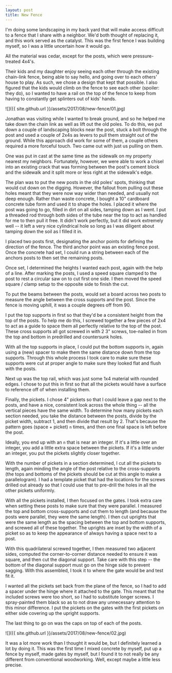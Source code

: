 ```yaml
---
layout: post
title: New Fence
---
```

I'm doing some landscaping in my back yard that will make access difficult to a
fence that I share with a neighbor. We'd both thought of replacing it, and this
work served as the catalyst. This was the first fence I was building myself, so
I was a little uncertain how it would go.

All the material was cedar, except for the posts, which were pressure-treated
4x4's.

Their kids and my daughter enjoy seeing each other through the existing
chain-link fence, being able to say hello, and going over to each others' house
to play. As such, we chose a design that kept that possible. I also figured that
the kids would climb on the fence to see each other (spoiler: they do), so I
wanted to have a rail on the top of the fence to keep from having to constantly
get splinters out of kids' hands.

![]({{ site.github.url }}/assets/2017/08/new-fence/01.jpg)

Jonathan was visiting while I wanted to break ground, and so he helped me take
down the chain link as well as lift out the old poles. To do this, we put down a
couple of landscaping blocks near the post, stuck a bolt through the post and
used a couple of 2x4s as levers to pull them straight out of the ground. While
this approach did work for some of them, a couple others required a more
forceful touch. Two came out with just us pulling on them.

One was put in cast at the same time as the sidewalk on my property nearest my
neighbors. Fortunately, however, we were able to work a chisel into an existing
crack that was forming between the post's cement block and the sidewalk and
it split more or less right at the sidewalk's edge.

The plan was to put the new posts in the old poles' spots, thinking that would
cut down on the digging. However, the fallout from pulling out these holes meant
that they were now way wider than needed, and usually not deep enough. Rather
than waste concrete, I bought a 10" cardboard concrete tube form and used it to
shape the holes. I placed it where the post was going to go, filled in dirt
on all sides, tamping down as I went. I put a threaded rod through both sides of
the tube near the top to act as handled for me to then pull it free. It didn't
work perfectly, but it did work extremely well -- it left a very nice
cylindrical hole so long as I was diligent about tamping down the soil as I
filled it in.

I placed two posts first, designating the anchor points for defining the
direction of the fence. The third anchor point was an existing fence post. Once
the concrete had set, I could run a string between each of the anchors posts to
then set the remaining posts.

Once set, I determined the heights I wanted each post, again with the help of a
line. After marking the posts, I used a speed square clamped to the post to rest
a circular saw on to cut first one side. I then moved the speed square / clamp
setup to the opposite side to finish the cut.

To put the beams between the posts, would set a board across two posts to
measure the angle between the cross supports and the post. Since the fence is
moving uphill, it was a couple degrees off from 90.

I put the top supports in first so that they'd be a consistent height from the
top of the posts. To help me do this, I screwed together a few pieces of 2x4 to
act as a guide to space them all perfectly relative to the top of the post.
These cross supports all got screwed in with 2 3" screws, toe-nailed in from the
top and bottom in predrilled and countersunk holes.

With all the top supports in place, I could put the bottom supports in, again
using a (new) spacer to make them the same distance down from the top supports.
Through this whole process I took care to make sure these supports were cut at
proper angle to make sure they looked flat and flush with the posts.

Next up was the top rail, which was just some 1x4 material with rounded edges.
I chose to put this in first so that all the pickets would have a surface to
reference off of when installing them.

Finally, the pickets. I chose 4" pickets so that I could leave a gap next to the
posts, and have a nice, consistent look across the whole thing -- all the
vertical pieces have the same width. To determine how many pickets each section
needed, you take the distance between the posts, divide by the picket width,
subtract 1, and then divide that result by 2. That's because the pattern goes
(space + picket) `n` times, and then one final space is left before the post.

Ideally, you end up with an `n` that is near an integer. If it's a little over
an integer, you add a little extra space between the pickets. If it's a little
under an integer, you put the pickets slightly closer together.

With the number of pickets in a section determined, I cut all the pickets to
length, again minding the angle of the post relative to the cross-supports (the
tops and bottoms of the pickets should be cut at this angle to make a
parallelogram). I had a template picket that had the locations for the screws
drilled out already so that I could use that to pre-drill the holes in all the
other pickets uniformly.

With all the pickets installed, I then focused on the gates. I took extra care
when setting these posts to make sure that they were parallel. I measured the
top and bottom cross-supports and cut them to length (and because the posts were
parallel, they were the same length). I then cut uprights that were the same
length as the spacing between the top and bottom supports, and screwed all of
these together. The uprights are inset by the width of a picket so as to keep
the appearance of always having a space next to a post.

With this quadrilateral screwed together, I then measured two adjacent sides,
computed the corner-to-corner distance needed to ensure it was square, and then
cut the diagonal support. Take care with this step -- the bottom of the diagonal
support must go on the hinge side to prevent sagging. With this assembled, I
took it to where the gate would be and test fit it.

I wanted all the pickets set back from the plane of the fence, so I had to add
a spacer under the hinge where it attached to the gate. This meant that the
included screws were too short, so I had to substitute longer screws. I
spray-painted them black so as to not draw any unnecessary attention to this
minor difference. I put the pickets on the gates with the first pickets on
either side covering up the upright supports.

The last thing to go on was the caps on top of each of the posts.

![]({{ site.github.url }}/assets/2017/08/new-fence/02.jpg)

It was a lot more work than I thought it would be, but I definitely learned a
lot by doing it. This was the first time I mixed concrete by myself, put up a
fence by myself, made gates by myself, but I found it to not really be any
different from conventional woodworking. Well, except maybe a little less
precise.
